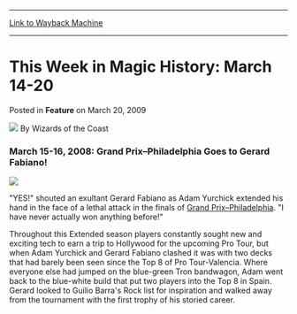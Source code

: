 
---
[Link to Wayback Machine](https://web.archive.org/web/20220122003819/https://magic.wizards.com/en/articles/archive/feature/week-magic-history-march-14-20-2009-03-20)

[_metadata_:wayback_url]:- "https://magic.wizards.com/en/articles/archive/feature/week-magic-history-march-14-20-2009-03-20"
[_metadata_:wayback_raw_url]:- "https://web.archive.org/web/20220122003819id_/https://magic.wizards.com/en/articles/archive/feature/week-magic-history-march-14-20-2009-03-20"
[_metadata_:wayback_capture_timestamp]:- "2022-01-22 00:38:19+00:00"
[_metadata_:description]:- "March 15-16, 2008: Grand Prix–Philadelphia Goes to Gerard Fabiano! `YES!` shouted an exultant Gerard Fabiano as Adam Yurchick extended his hand in the face of a lethal attack in the finals of Grand Prix–Philadelphia. `I have never actually won anything before!` Throughout this Extended season players constantly sought new and exciting tech to earn a trip to Hollywood for the"
[_metadata_:generator]:- "Drupal 7 (http://drupal.org)"
[_metadata_:publish_date]:- "2009-03-20"
---


This Week in Magic History: March 14-20
=======================================



 Posted in **Feature**
 on March 20, 2009 






![](https://media.magic.wizards.com/styles/auth_small/public/images/person/wizards_author.jpg)
By Wizards of the Coast












### March 15-16, 2008: Grand Prix–Philadelphia Goes to Gerard Fabiano!


![](https://media.magic.wizards.com/image_legacy_migration/sideboard/images/gpphi08/Congrats%2520Fabiano.jpg)


"YES!" shouted an exultant Gerard Fabiano as Adam Yurchick extended his hand in the face of a lethal attack in the finals of [Grand Prix–Philadelphia](/en/events/coverage/gerard-fabiano-wins-grand-prix%E2%80%93philadelphia). "I have never actually won anything before!"


Throughout this Extended season players constantly sought new and exciting tech to earn a trip to Hollywood for the upcoming Pro Tour, but when Adam Yurchick and Gerard Fabiano clashed it was with two decks that had barely been seen since the Top 8 of Pro Tour-Valencia. Where everyone else had jumped on the blue-green Tron bandwagon, Adam went back to the blue-white build that put two players into the Top 8 in Spain. Gerard looked to Guilio Barra's Rock list for inspiration and walked away from the tournament with the first trophy of his storied career.








